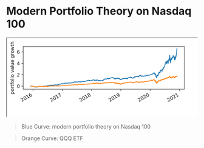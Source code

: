 # Modern Portfolio Theory on Nasdaq 100
![graph](./mpt_nasdaq_performance.png)

> Blue Curve: modern portfolio theory on Nasdaq 100

> Orange Curve: QQQ ETF